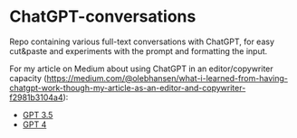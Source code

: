 # ChatGPT-conversations
Repo containing various full-text conversations with ChatGPT, for easy cut&paste and experiments with the prompt and formatting the input.

For my article on Medium about using ChatGPT in an editor/copywriter capacity (https://medium.com/@olebhansen/what-i-learned-from-having-chatgpt-work-though-my-article-as-an-editor-and-copywriter-f2981b3104a4):
* [GPT 3.5](2023-03-27-medium/gpt3-5.md)  
* [GPT 4](2023-03-27-medium/gpt4.md)

